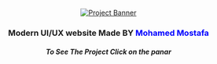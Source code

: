 <div align="center">
  <br />
    <a href="https://branwave-ai.netlify.app/" target="_blank">
      <img src="https://i.ibb.co/Kqdv8j1/Image-from.png" alt="Project Banner">
    </a>
  <br />


  <h3 align="center">Modern UI/UX website Made BY <span style="color:blue">Mohamed Mostafa</span></h3>
  <h5>To See The Project Click on the panar </h5>


</div>
